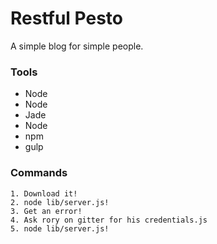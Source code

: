 # Restful Pesto
A simple blog for simple people.

### Tools
* Node
* Node
* Jade
* Node
* npm
* gulp

### Commands
```
1. Download it!
2. node lib/server.js!
3. Get an error!
4. Ask rory on gitter for his credentials.js
5. node lib/server.js!
```

